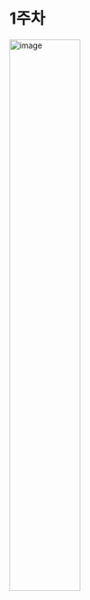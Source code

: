 # 1주차

<img src="https://github.com/user-attachments/assets/48081897-4c1b-4e1a-838b-7957584463fc" alt="image" style="width: 50%; height: 50%;">
